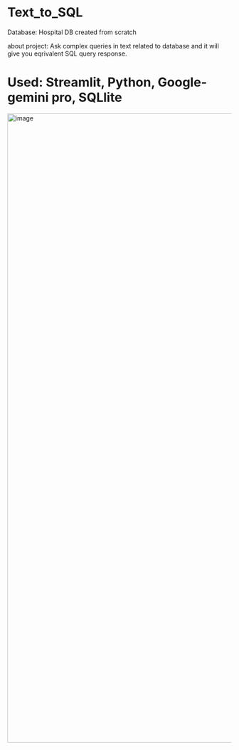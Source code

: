 # Text_to_SQL

Database: Hospital DB created from scratch

about project: Ask complex queries in text related to database and it will give you eqrivalent SQL query response.

# Used: Streamlit, Python, Google-gemini pro, SQLlite

<img width="1412" alt="image" src="https://github.com/user-attachments/assets/7b29fac5-33eb-4847-b48a-c23d01463f58">
